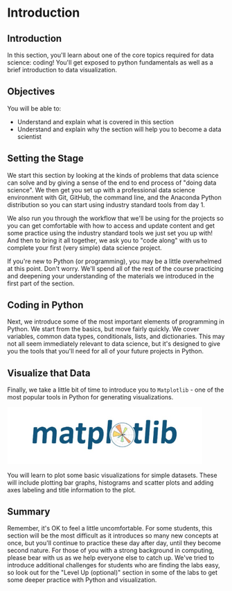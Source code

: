 
# Introduction

## Introduction
In this section, you'll learn about one of the core topics required for data science: coding! You'll get exposed to python fundamentals as well as a brief introduction to data visualization.

## Objectives
You will be able to:
* Understand and explain what is covered in this section
* Understand and explain why the section will help you to become a data scientist

## Setting the Stage

We start this section by looking at the kinds of problems that data science can solve and by giving a sense of the end to end process of "doing data science". We then get you set up with a professional data science environment with Git, GitHub, the command line, and the Anaconda Python distribution so you can start using industry standard tools from day 1.

We also run you through the workflow that we'll be using for the projects so you can get comfortable with how to access and update content and get some practice using the industry standard tools we just set you up with! And then to bring it all together, we ask you to "code along" with us to complete your first (very simple) data science project.

If you're new to Python (or programming), you may be a little overwhelmed at this point. Don't worry. We'll spend all of the rest of the course practicing and deepening your understanding of the materials we introduced in the first part of the section.

## Coding in Python 

Next, we introduce some of the most important elements of programming in Python. We start from the basics, but move fairly quickly. We cover variables, common data types, conditionals, lists, and dictionaries. This may not all seem immediately relevant to data science, but it's designed to give you the tools that you'll need for all of your future projects in Python.

## Visualize that Data

Finally, we take a little bit of time to introduce you to `Matplotlib` - one of the most popular tools in Python for generating visualizations.

<img src="images/matplotlib.jpg" width="450">

You will learn to plot some basic visualizations for simple datasets. These will include plotting bar graphs, histograms and scatter plots and adding axes labeling and title information to the plot.

## Summary

Remember, it's OK to feel a little uncomfortable. For some students, this section will be the most difficult as it introduces so many new concepts at once, but you'll continue to practice these day after day, until they become second nature. For those of you with a strong background in computing, please bear with us as we help everyone else to catch up. We've tried to introduce additional challenges for students who are finding the labs easy, so look out for the "Level Up (optional)" section in some of the labs to get some deeper practice with Python and visualization.
